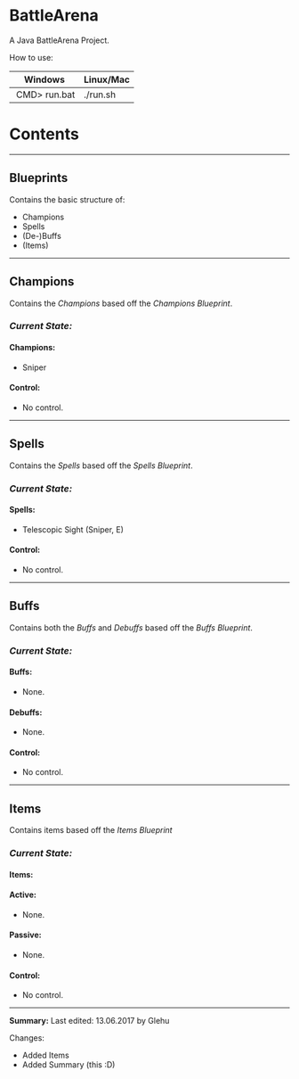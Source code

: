 # BattleArena
A Java BattleArena Project.

How to use:

| Windows      | Linux/Mac |
| ------------ | --------- |
| CMD> run.bat | ./run.sh  |

# Contents

---

## Blueprints
Contains the basic structure of:
* Champions
* Spells
* (De-)Buffs
* (Items)

---

## Champions
Contains the _Champions_ based off the _Champions Blueprint_.

### _Current State:_
#### Champions:
* Sniper

#### Control:
* No control.

---

## Spells
Contains the _Spells_ based off the _Spells Blueprint_.

### _Current State:_
#### Spells:
* Telescopic Sight (Sniper, E)

#### Control:
* No control.

---

## Buffs
Contains both the _Buffs_ and _Debuffs_ based off the _Buffs Blueprint_.

### _Current State:_
#### Buffs:
* None.

#### Debuffs:
* None.

#### Control:
* No control.

---

## Items
Contains items based off the _Items Blueprint_

### _Current State:_
#### Items:
#### Active:
* None.

#### Passive:
* None.

#### Control:
* No control.

---
__Summary:__
Last edited: 13.06.2017 by Glehu

Changes:
* Added Items
* Added Summary (this :D)
